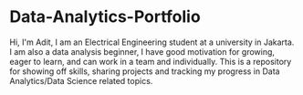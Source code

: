 # Data-Analytics-Portfolio
Hi, I'm Adit,  I am an Electrical Engineering student at a university in Jakarta. I am also a data analysis beginner, I have good motivation for growing, eager to learn, and can work in a team and individually.   This is a repository for showing off skills, sharing projects and tracking my progress in Data Analytics/Data Science related topics.
